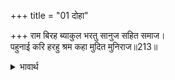 +++
title = "01 दोहा"

+++
राम बिरह ब्याकुल भरतु सानुज सहित समाज।  
पहुनाई करि हरहु श्रम कहा मुदित मुनिराज॥213॥  

<details><summary>भावार्थ</summary>

मुनिराज ने प्रसन्न होकर कहा- छोटे भाई शत्रुघ्न और समाज सहित भरतजी श्री रामचन्द्रजी के विरह में व्याकुल हैं, इनकी पहुनाई (आतिथ्य सत्कार) करके इनके श्रम को दूर करो॥213॥  
</details>



